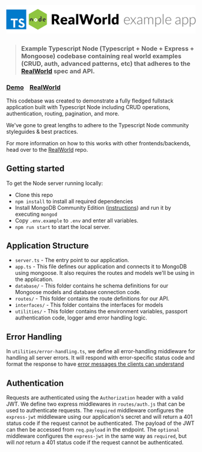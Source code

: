 # ![RealWorld Example App](logo.png)

> ### Example Typescript Node (Typescript + Node + Express + Mongoose) codebase containing real world examples (CRUD, auth, advanced patterns, etc) that adheres to the [RealWorld](https://github.com/gothinkster/realworld) spec and API.

### [Demo]()&nbsp;&nbsp;&nbsp;&nbsp;[RealWorld](https://github.com/gothinkster/realworld)

This codebase was created to demonstrate a fully fledged fullstack application built with Typescript Node including CRUD operations, authentication, routing, pagination, and more.

We've gone to great lengths to adhere to the Typescript Node community styleguides & best practices.

For more information on how to this works with other frontends/backends, head over to the [RealWorld](https://github.com/gothinkster/realworld) repo.


## Getting started

To get the Node server running locally:

- Clone this repo
- `npm install` to install all required dependencies
- Install MongoDB Community Edition ([instructions](https://docs.mongodb.com/manual/installation/#tutorials)) and run it by executing `mongod`
- Copy `.env.example` to `.env` and enter all variables.
- `npm run start` to start the local server.

## Application Structure

- `server.ts` - The entry point to our application.
- `app.ts` - This file defines our application and connects it to MongoDB using mongoose. It also requires the routes and models we'll be using in the application.
- `database/` - This folder contains he schema definitions for our Mongoose models and database connection code.
- `routes/` - This folder contains the route definitions for our API.
- `interfaces/` - This folder contains the interfaces for models
- `utilities/` - This folder contains the environment variables, passport authentication code, logger amd error handling logic.

## Error Handling

In `utilities/error-handling.ts`, we define all error-handling middleware for handling all server errors. It will respond with error-specific status code and format the response to have [error messages the clients can understand](https://github.com/gothinkster/realworld/blob/master/API.md#errors-and-status-codes)

## Authentication

Requests are authenticated using the `Authorization` header with a valid JWT. We define two express middlewares in `routes/auth.js` that can be used to authenticate requests. The `required` middleware configures the `express-jwt` middleware using our application's secret and will return a 401 status code if the request cannot be authenticated. The payload of the JWT can then be accessed from `req.payload` in the endpoint. The `optional` middleware configures the `express-jwt` in the same way as `required`, but will *not* return a 401 status code if the request cannot be authenticated.


<br />

